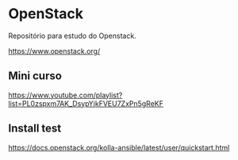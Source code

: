 # OpenStack

Repositório para estudo do Openstack.


<https://www.openstack.org/>

## Mini curso
<https://www.youtube.com/playlist?list=PL0zspxm7AK_DsypYjkFVEU7ZxPn5gReKF>

## Install test
<https://docs.openstack.org/kolla-ansible/latest/user/quickstart.html>